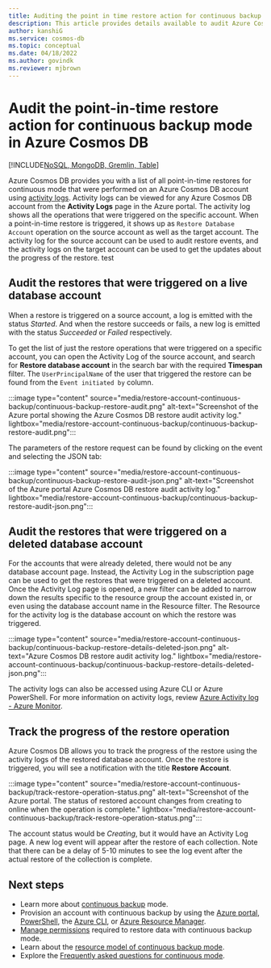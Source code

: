 ```yaml
---
title: Auditing the point in time restore action for continuous backup mode in Azure Cosmos DB
description: This article provides details available to audit Azure Cosmos DB's point in time restore feature in continuous backup mode.
author: kanshiG
ms.service: cosmos-db
ms.topic: conceptual
ms.date: 04/18/2022
ms.author: govindk
ms.reviewer: mjbrown
---
```


# Audit the point-in-time restore action for continuous backup mode in Azure Cosmos DB
[!INCLUDE[NoSQL, MongoDB, Gremlin, Table](includes/appliesto-nosql-mongodb-gremlin-table.md)]

Azure Cosmos DB provides you with a list of all point-in-time restores for continuous mode that were performed on an Azure Cosmos DB account using [activity logs](monitor.md#activity-log). Activity logs can be viewed for any Azure Cosmos DB account from the **Activity Logs** page in the Azure portal. The activity log shows all the operations that were triggered on the specific account. When a point-in-time restore is triggered, it shows up as `Restore Database Account` operation on the source account as well as the target account. The activity log for the source account can be used to audit restore events, and the activity logs on the target account can be used to get the updates about the progress of the restore. test

## Audit the restores that were triggered on a live database account

When a restore is triggered on a source account, a log is emitted with the status *Started*. And when the restore succeeds or fails, a new log is emitted with the status *Succeeded* or *Failed* respectively.  

To get the list of just the restore operations that were triggered on a specific account, you can open the Activity Log of the source account, and search for **Restore database account** in the search bar with the required **Timespan** filter. The `UserPrincipalName` of the user that triggered the restore can be found from the `Event initiated by` column. 

:::image type="content" source="media/restore-account-continuous-backup/continuous-backup-restore-audit.png" alt-text="Screenshot of the Azure portal showing the Azure Cosmos DB restore audit activity log." lightbox="media/restore-account-continuous-backup/continuous-backup-restore-audit.png":::

The parameters of the restore request can be found by clicking on the event and selecting the JSON tab: 

:::image type="content" source="media/restore-account-continuous-backup/continuous-backup-restore-audit-json.png" alt-text="Screenshot of the Azure portal Azure Cosmos DB restore audit activity log." lightbox="media/restore-account-continuous-backup/continuous-backup-restore-audit-json.png":::

## Audit the restores that were triggered on a deleted database account

For the accounts that were already deleted, there would not be any database account page. Instead, the Activity Log in the subscription page can be used to get the restores that were triggered on a deleted account. Once the Activity Log page is opened, a new filter can be added to narrow down the results specific to the resource group the account existed in, or even using the database account name in the Resource filter. The Resource for the activity log is the database account on which the restore was triggered. 

:::image type="content" source="media/restore-account-continuous-backup/continuous-backup-restore-details-deleted-json.png" alt-text="Azure Cosmos DB restore audit activity log." lightbox="media/restore-account-continuous-backup/continuous-backup-restore-details-deleted-json.png":::

The activity logs can also be accessed using Azure CLI or Azure PowerShell. For more information on activity logs, review [Azure Activity log - Azure Monitor](/azure/azure-monitor/essentials/activity-log).

## Track the progress of the restore operation 

Azure Cosmos DB allows you to track the progress of the restore using the activity logs of the restored database account. Once the restore is triggered, you will see a notification with the title **Restore Account**.

:::image type="content" source="media/restore-account-continuous-backup/track-restore-operation-status.png" alt-text="Screenshot of the Azure portal. The status of restored account changes from creating to online when the operation is complete." lightbox="media/restore-account-continuous-backup/track-restore-operation-status.png":::

The account status would be *Creating*, but it would have an Activity Log page. A new log event will appear after the restore of each collection. Note that there can be a delay of 5-10 minutes to see the log event after the actual restore of the collection is complete. 

  ## Next steps
  
  * Learn more about [continuous backup](continuous-backup-restore-introduction.md) mode.
  * Provision an account with continuous backup by using the [Azure portal](provision-account-continuous-backup.md#provision-portal), [PowerShell](provision-account-continuous-backup.md#provision-powershell), the [Azure CLI](provision-account-continuous-backup.md#provision-cli), or [Azure Resource Manager](provision-account-continuous-backup.md#provision-arm-template).
  * [Manage permissions](continuous-backup-restore-permissions.md) required to restore data with continuous backup mode.
  * Learn about the [resource model of continuous backup mode](continuous-backup-restore-resource-model.md).
  * Explore the [Frequently asked questions for continuous mode](continuous-backup-restore-frequently-asked-questions.yml).
